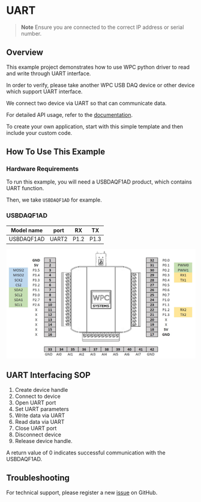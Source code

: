 # UART
> **Note**
> Ensure you are connected to the correct IP address or serial number.

## Overview

This example project demonstrates how to use WPC python driver to read and write through UART interface.

In order to verify, please take another WPC USB DAQ device or other device which support UART interface.

We connect two device via UART so that can communicate data.

For detailed API usage, refer to the [documentation](https://wpc-systems-ltd.github.io/WPC_Python_driver_release/).

To create your own application, start with this simple template and then include your custom code.

## How To Use This Example

### Hardware Requirements

To run this example, you will need a USBDAQF1AD product, which contains UART function.

Then, we take `USBDAQF1AD` for example.

### USBDAQF1AD

|   Model name     | port  | RX   | TX   |
| -----------------|:-----:|:----:|:----:|
| USBDAQF1AD       | UART2 | P1.2 | P1.3 |

<img src="https://github.com/WPC-Systems-Ltd/WPC_Python_driver_release/blob/main/Reference/Pinouts/pinout-USBDAQF1AD.JPG" alt="drawing" width="600"/>

## UART Interfacing SOP

1. Create device handle
2. Connect to device
3. Open UART port
4. Set UART parameters
5. Write data via UART
6. Read data via UART
7. Close UART port
8. Disconnect device
9. Release device handle.

A return value of 0 indicates successful communication with the USBDAQF1AD.

## Troubleshooting

For technical support, please register a new [issue](https://github.com/WPC-Systems-Ltd/WPC_Python_driver_release/issues) on GitHub.